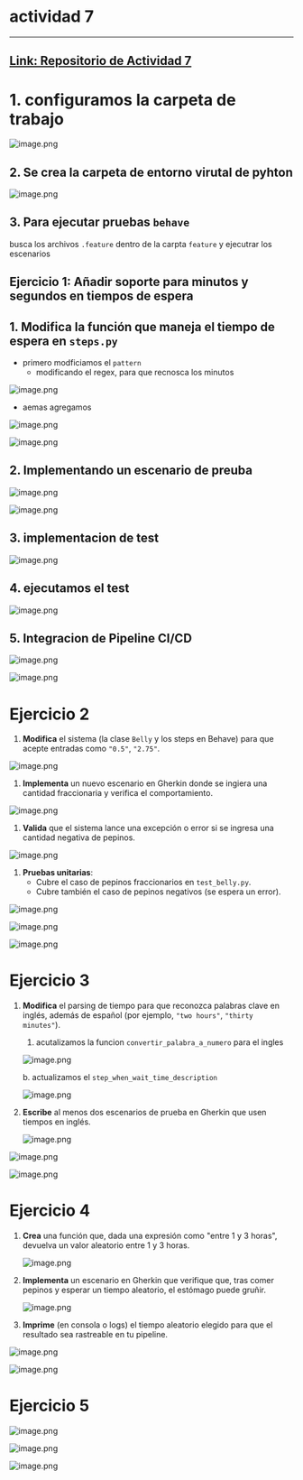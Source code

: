 # actividad 7
---
[Link: Repositorio de Actividad 7](https://github.com/GermainAN/ACtividad7.git)
---
# 1. configuramos la carpeta de trabajo

![image.png](imagen/image.png)

## 2. Se crea la carpeta de entorno virutal de pyhton

![image.png](imagen/image%201.png)

## 3. Para ejecutar pruebas `behave`

busca los archivos `.feature` dentro de la carpta `feature`  y ejecutrar los escenarios

## **Ejercicio 1: Añadir soporte para minutos y segundos en tiempos de espera**

## 1. **Modifica** la función que maneja el tiempo de espera en `steps.py`

- primero modficiamos el `pattern`
    - modificando el regex, para  que recnosca los minutos

![image.png](imagen/image%202.png)

- aemas agregamos

![image.png](imagen/image%203.png)

![image.png](imagen/image%204.png)

## 2. Implementando un escenario de preuba

![image.png](imagen/image%205.png)

![image.png](imagen/image%206.png)

## 3. implementacion de test

![image.png](imagen/image%207.png)

## 4. ejecutamos el test

![image.png](imagen/image%208.png)

## 5. Integracion de Pipeline  CI/CD

![image.png](imagen/image%209.png)

![image.png](imagen/image%2010.png)

# Ejercicio 2

1. **Modifica** el sistema (la clase `Belly` y los steps en Behave) para que acepte entradas como `"0.5"`, `"2.75"`.

![image.png](imagen/image%2011.png)

1. **Implementa** un nuevo escenario en Gherkin donde se ingiera una cantidad fraccionaria y verifica el comportamiento.

![image.png](imagen/image%2012.png)

1. **Valida** que el sistema lance una excepción o error si se ingresa una cantidad negativa de pepinos.

![image.png](imagen/image%2013.png)

1. **Pruebas unitarias**:
    - Cubre el caso de pepinos fraccionarios en `test_belly.py`.
    - Cubre también el caso de pepinos negativos (se espera un error).

![image.png](imagen/image%2014.png)

![image.png](imagen/image%2015.png)

![image.png](imagen/image%2016.png)

# Ejercicio 3

1. **Modifica** el parsing de tiempo para que reconozca palabras clave en inglés, además de español (por ejemplo, `"two hours"`, `"thirty minutes"`).
    1. acutalizamos la funcion `convertir_palabra_a_numero`  para el ingles 
    
    ![image.png](imagen/image%2017.png)
    
     b. actualizamos el `step_when_wait_time_description`
    
    ![image.png](imagen/image%2018.png)
    
2. **Escribe** al menos dos escenarios de prueba en Gherkin que usen tiempos en inglés.
    
    ![image.png](imagen/image%2019.png)
    

![image.png](imagen/image%2020.png)

![image.png](imagen/image%2021.png)

# Ejercicio 4

1. **Crea** una función que, dada una expresión como "entre 1 y 3 horas", devuelva un valor aleatorio entre 1 y 3 horas.
    
    ![image.png](imagen/image%2022.png)
    
2. **Implementa** un escenario en Gherkin que verifique que, tras comer pepinos y esperar un tiempo aleatorio, el estómago puede gruñir.
    
    ![image.png](imagen/image%2023.png)
    
3. **Imprime** (en consola o logs) el tiempo aleatorio elegido para que el resultado sea rastreable en tu pipeline.

![image.png](imagen/image%2024.png)

![image.png](imagen/image%2025.png)

# Ejercicio 5

![image.png](imagen/image%2026.png)

![image.png](imagen/image%2027.png)

![image.png](imagen/image%2028.png)